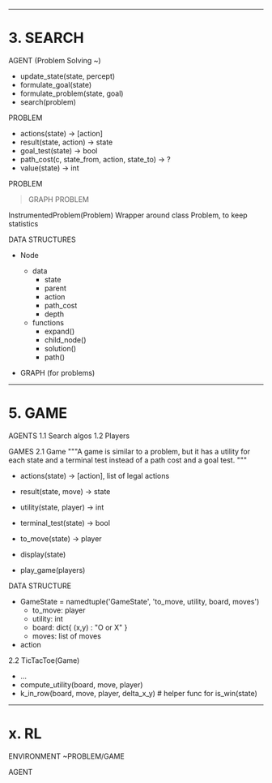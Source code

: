 
---
# 3. SEARCH

AGENT (Problem Solving ~)
- update_state(state, percept)
- formulate_goal(state)
- formulate_problem(state, goal)
- search(problem)


PROBLEM
- actions(state) -> [action]
- result(state, action) -> state
- goal_test(state) -> bool
- path_cost(c, state_from, action, state_to) -> ? 
- value(state) -> int

PROBLEM
> GRAPH PROBLEM
> > 

InstrumentedProblem(Problem)
  Wrapper around class Problem, to keep statistics


DATA STRUCTURES
- Node
    - data
        - state
        - parent
        - action
        - path_cost
        - depth
    - functions
        - expand()
        - child_node()
        - solution()
        - path()

- GRAPH
(for problems)

---
# 5. GAME

AGENTS
1.1 Search algos
1.2 Players

GAMES
2.1 Game
"""A game is similar to a problem, but it has a utility for each state and a terminal test instead of a path cost and a goal test. """
- actions(state) -> [action], list of legal actions
- result(state, move) -> state
- utility(state, player) -> int
- terminal_test(state) -> bool
- to_move(state) -> player

- display(state)
- play_game(players)

DATA STRUCTURE
- GameState = namedtuple('GameState', 'to_move, utility, board, moves')
    - to_move: player
    - utility: int
    - board: dict{ (x,y) : "O or X" }
    - moves: list of moves
- action

2.2 TicTacToe(Game)
- ...
- compute_utility(board, move, player)
- k_in_row(board, move, player, delta_x_y) # helper func for is_win(state)

---
# x. RL


ENVIRONMENT ~PROBLEM/GAME

AGENT
